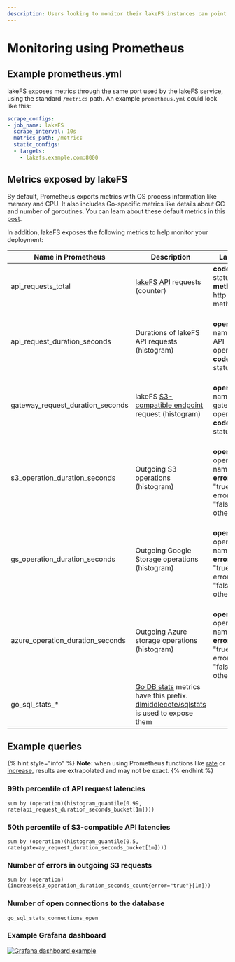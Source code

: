 ```yaml
---
description: Users looking to monitor their lakeFS instances can point Prometheus configuration to scrape data from this endpoint. This guide explains how to setup
---
```


# Monitoring using Prometheus

## Example prometheus.yml
lakeFS exposes metrics through the same port used by the lakeFS service, using the standard `/metrics` path.
An example `prometheus.yml` could look like this:

```yaml
scrape_configs:
- job_name: lakeFS
  scrape_interval: 10s
  metrics_path: /metrics
  static_configs:
  - targets:
    - lakefs.example.com:8000
```

## Metrics exposed by lakeFS

By default, Prometheus exports metrics with OS process information like memory and CPU.
It also includes Go-specific metrics like details about GC and number of goroutines.
You can learn about these default metrics in this [post](https://povilasv.me/prometheus-go-metrics/).

In addition, lakeFS exposes the following metrics to help monitor your deployment: 

| Name in Prometheus  | Description | Labels |
| ------------------- | ----------- | ------ |
| api_requests_total               | [lakeFS API](api.md) requests (counter) | **code**: http status<br/>**method**: http method |
| api_request_duration_seconds     | Durations of lakeFS API requests (histogram) | <br/>**operation**: name of API operation<br/>**code**: http status |
| gateway_request_duration_seconds | lakeFS [S3-compatible endpoint](s3.md) request (histogram) | <br/>**operation**: name of gateway operation<br/>**code**: http status |
| s3_operation_duration_seconds    | Outgoing S3 operations (histogram) | <br/>**operation**: operation name<br/>**error**: "true" if error, "false" otherwise |
| gs_operation_duration_seconds    | Outgoing Google Storage operations (histogram) | <br/>**operation**: operation name<br/>**error**: "true" if error, "false" otherwise |
| azure_operation_duration_seconds | Outgoing Azure storage operations (histogram) | <br/>**operation**: operation name<br/>**error**: "true" if error, "false" otherwise |
| go_sql_stats\_\*                 | [Go DB stats](https://golang.org/pkg/database/sql/#DB.Stats) metrics have this prefix.<br/>[dlmiddlecote/sqlstats](https://github.com/dlmiddlecote/sqlstats) is used to expose them| 


## Example queries

{% hint style="info" %}
**Note:** when using Prometheus functions like [rate](https://prometheus.io/docs/prometheus/latest/querying/functions/#rate)
or [increase](https://prometheus.io/docs/prometheus/latest/querying/functions/#increase), results are extrapolated and may not be exact.
{% endhint %}


### 99th percentile of API request latencies

```
sum by (operation)(histogram_quantile(0.99, rate(api_request_duration_seconds_bucket[1m])))
```

### 50th percentile of S3-compatible API latencies

```
sum by (operation)(histogram_quantile(0.5, rate(gateway_request_duration_seconds_bucket[1m])))
```

### Number of errors in outgoing S3 requests

```
sum by (operation) (increase(s3_operation_duration_seconds_count{error="true"}[1m]))
```

### Number of open connections to the database

```
go_sql_stats_connections_open
```

### Example Grafana dashboard

[![Grafana dashboard example](../assets/img/grafana.png)](../assets/img/grafana.png)
